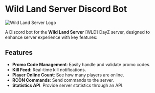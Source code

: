 # Wild Land Server Discord Bot

![Wild Land Server Logo](https://i.postimg.cc/dVG1Zcc4/WLD-Logo-v2.png)

A Discord bot for the **Wild Land Server** [WLD] DayZ server, designed to enhance server experience with key features:

## Features  
- **Promo Code Management**: Easily handle and validate promo codes.  
- **Kill Feed**: Real-time kill notifications.  
- **Player Online Count**: See how many players are online.  
- **RCON Commands**: Send commands to the server.  
- **Statistics API**: Provide server statistics through an API.
